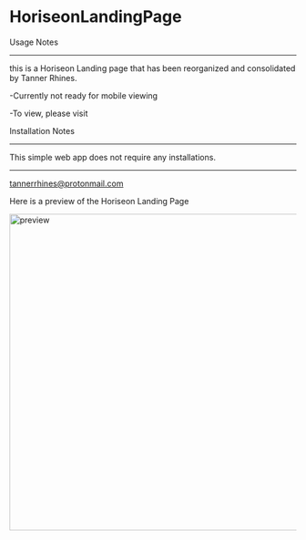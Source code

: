 # HoriseonLandingPage


Usage Notes

----------------------------------

this is a Horiseon Landing page that has been reorganized and consolidated by Tanner Rhines. 

-Currently not ready for mobile viewing 

-To view, please visit 



Installation Notes

----------------------------------

This simple web app does not require any installations.

----------------------------------


tannerrhines@protonmail.com



Here is a preview of the Horiseon Landing Page 


<img width="555" alt="preview" src="https://user-images.githubusercontent.com/129781576/235625026-6da36759-7239-4778-a897-1f1c4dc7ac7b.png">
